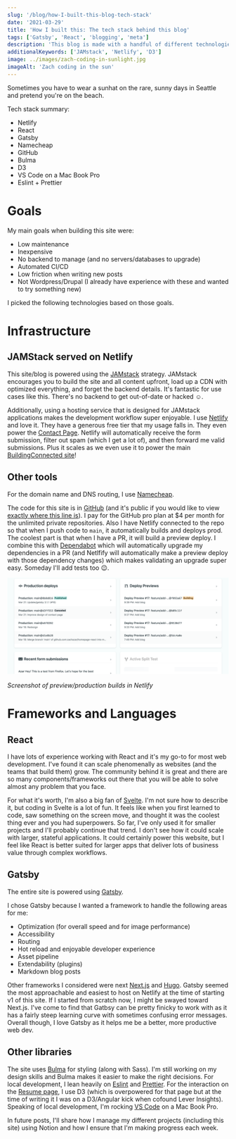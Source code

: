 ```yaml
---
slug: '/blog/how-I-built-this-blog-tech-stack'
date: '2021-03-29'
title: 'How I built this: The tech stack behind this blog'
tags: ['Gatsby', 'React', 'blogging', 'meta']
description: 'This blog is made with a handful of different technologies including the JAMstack, Netlify, React, Gatsby, Bulma, and D3'
additionalKeywords: ['JAMstack', 'Netlify', 'D3']
image: ../images/zach-coding-in-sunlight.jpg
imageAlt: 'Zach coding in the sun'
---
```


Sometimes you have to wear a sunhat on the rare, sunny days in Seattle and pretend you're on the beach.

Tech stack summary:

- Netlify
- React
- Gatsby
- Namecheap
- GitHub
- Bulma
- D3
- VS Code on a Mac Book Pro
- Eslint + Prettier

# Goals

My main goals when building this site were:

- Low maintenance
- Inexpensive
- No backend to manage (and no servers/databases to upgrade)
- Automated CI/CD
- Low friction when writing new posts
- Not Wordpress/Drupal (I already have experience with these and wanted to try something new)

I picked the following technologies based on those goals.

# Infrastructure

## JAMStack served on Netlify

This site/blog is powered using the [JAMstack](https://jamstack.org/) strategy. JAMstack encourages you to build the site and all content upfront, load up a CDN with optimized everything, and forget the backend details. It's fantastic for use cases like this. There's no backend to get out-of-date or hacked ☺️.

Additionally, using a hosting service that is designed for JAMstack applications makes the development workflow super enjoyable. I use [Netlify](https://www.netlify.com/) and love it. They have a generous free tier that my usage falls in. They even power the [Contact Page](https://www.zachazar.com/contact/). Netlify will automatically receive the form submission, filter out spam (which I get a lot of), and then forward me valid submissions. Plus it scales as we even use it to power the main [BuildingConnected site](https://www.buildingconnected.com/)!

## Other tools

For the domain name and DNS routing, I use [Namecheap](https://www.namecheap.com/).

The code for this site is in [GitHub](https://github.com/) (and it's public if you would like to view [exactly where this line is](https://github.com/zachazar/homepage-react/blob/main/src/posts/blog-tech-stack.md#other-tools)). I pay for the GitHub pro plan at $4 per month for the unlimited private repositories. Also I have Netlify connected to the repo so that when I push code to `main`, it automatically builds and deploys prod. The coolest part is that when I have a PR, it will build a preview deploy. I combine this with [Dependabot](https://dependabot.com/) which will automatically upgrade my dependencies in a PR (and Netlfify will automatically make a preview deploy with those dependency changes) which makes validating an upgrade super easy. Someday I'll add tests too 😉.

![Screenshot of preview/production builds in Netlify](../images/blog-techstack-netlify.png)

_Screenshot of preview/production builds in Netlify_

# Frameworks and Languages

## React

I have lots of experience working with React and it's my go-to for most web development. I've found it can scale phenomenally as websites (and the teams that build them) grow. The community behind it is great and there are so many components/frameworks out there that you will be able to solve almost any problem that you face.

For what it's worth, I'm also a big fan of [Svelte](https://svelte.dev/). I'm not sure how to describe it, but coding in Svelte is a lot of fun. It feels like when you first learned to code, saw something on the screen move, and thought it was the coolest thing ever and you had superpowers. So far, I've only used it for smaller projects and I'll probably continue that trend. I don't see how it could scale with larger, stateful applications. It could certainly power this website, but I feel like React is better suited for larger apps that deliver lots of business value through complex workflows.

## Gatsby

The entire site is powered using [Gatsby](https://www.gatsbyjs.com/).

I chose Gatsby because I wanted a framework to handle the following areas for me:

- Optimization (for overall speed and for image performance)
- Accessibility
- Routing
- Hot reload and enjoyable developer experience
- Asset pipeline
- Extendability (plugins)
- Markdown blog posts

Other frameworks I considered were next [Next.js](https://nextjs.org/) and [Hugo](https://gohugo.io/). Gatsby seemed the most approachable and easiest to host on Netlify at the time of starting v1 of this site. If I started from scratch now, I might be swayed toward Next.js. I've come to find that Gatbsy can be pretty finicky to work with as it has a fairly steep learning curve with sometimes confusing error messages. Overall though, I love Gatsby as it helps me be a better, more productive web dev.

## Other libraries

The site uses [Bulma](https://bulma.io/) for styling (along with Sass). I'm still working on my design skills and Bulma makes it easier to make the right decisions. For local development, I lean heavily on [Eslint](https://eslint.org/) and [Prettier](https://prettier.io/). For the interaction on the [Resume page](https://www.zachazar.com/resume), I use D3 (which is overpowered for that page but at the time of writing it I was on a D3/Angular kick when cofound Lever Insights). Speaking of local development, I'm rocking [VS Code](https://code.visualstudio.com/) on a Mac Book Pro.

In future posts, I'll share how I manage my different projects (including this site) using Notion and how I ensure that I'm making progress each week.
